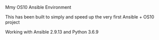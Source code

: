 Mmy OS10 Ansible Environment

This has been built to simply and speed up the very first Ansible + OS10 project

Working with Ansible 2.9.13 and Python 3.6.9

